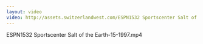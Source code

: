 ```yaml
---
layout: video
video: http://assets.switzerlandwest.com/ESPN1532 Sportscenter Salt of the Earth-15-1997.mp4
---
```

ESPN1532 Sportscenter Salt of the Earth-15-1997.mp4
